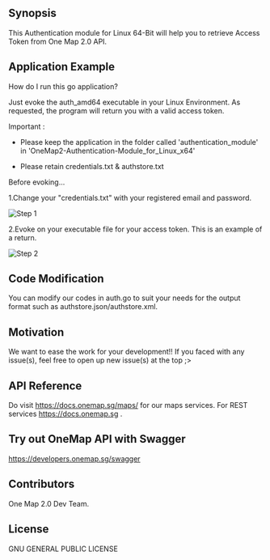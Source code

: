 ## Synopsis

This Authentication module for Linux 64-Bit will help you to retrieve Access Token from One Map 2.0 API.  

## Application Example

How do I run this go application?

Just evoke the auth_amd64 executable in your Linux Environment. As requested, the program will return you with a valid access token.

Important : 
- Please keep the application in the folder called 'authentication_module' in 'OneMap2-Authentication-Module_for_Linux_x64'

- Please retain credentials.txt & authstore.txt

Before evoking...

1.Change your "credentials.txt" with your registered email and password.

![Step 1](https://github-images.onemap.sg/credsfile.PNG)

2.Evoke on your executable file for your access token. This is an example of a return.

![Step 2](https://github-images.onemap.sg/linux_run64.png)

## Code Modification

You can modify our codes in auth.go to suit your needs for the output format such as authstore.json/authstore.xml.

## Motivation

We want to ease the work for your development!! If you faced with any issue(s), feel free to open up new issue(s) at the top ;>

## API Reference

Do visit https://docs.onemap.sg/maps/ for our maps services. For REST services https://docs.onemap.sg .

## Try out OneMap API with Swagger

https://developers.onemap.sg/swagger

## Contributors

One Map 2.0 Dev Team. 

## License

GNU GENERAL PUBLIC LICENSE